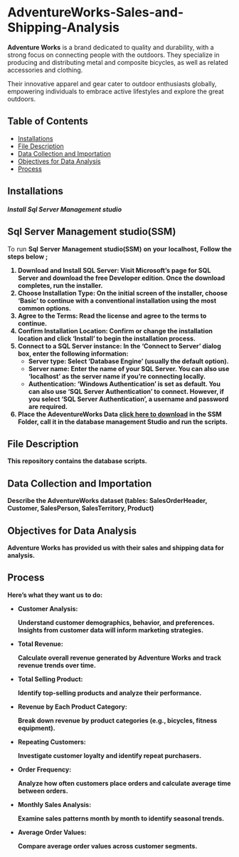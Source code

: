 # AdventureWorks-Sales-and-Shipping-Analysis

<p><b>Adventure Works</b> is a brand dedicated to quality and durability, with a strong focus on connecting people with the outdoors. They specialize in producing and distributing metal and composite bicycles, as well as related accessories and clothing.

Their innovative apparel and gear cater to outdoor enthusiasts globally, empowering individuals to embrace active lifestyles and explore the great outdoors.</p>

## Table of Contents
* [Installations](.i)
* [File Description](#fd)
* [Data Collection and Importation](#DCI)
* [Objectives for Data Analysis](#OFDA)
* [Process](#P)

## Installations<a class ="i"></a>
##### Install Sql Server Management studio
  
## Sql Server Management studio(SSM)
<p style='text-align:justify;'>To run <b>Sql Server Management studio(SSM)<b> on your localhost, Follow the steps below ;</p>

1. Download and Install SQL Server: Visit Microsoft’s page for SQL Server and download the free Developer edition. Once the download completes, run the installer.
2. Choose Installation Type: On the initial screen of the installer, choose ‘Basic’ to continue with a conventional installation using the most common options.
3. Agree to the Terms: Read the license and agree to the terms to continue.
4. Confirm Installation Location: Confirm or change the installation location and click ‘Install’ to begin the installation process.
6. Connect to a SQL Server instance: In the ‘Connect to Server’ dialog box, enter the following information:
   * Server type: Select ‘Database Engine’ (usually the default option).
   * Server name: Enter the name of your SQL Server. You can also use ‘localhost’ as 
       the server name if you’re connecting locally.
   * Authentication: ‘Windows Authentication’ is set as default. You can also use ‘SQL 
       Server Authentication’ to connect. However, if you select ‘SQL Server 
       Authentication’, a username and password are required.
7. Place the AdeventureWorks Data <a href = 'https://learn.microsoft.com/en-us/sql/samples/adventureworks-install-configure?view=sql-server-ver16&tabs=ssms#download-backup-files'>click here to download</a> in the SSM Folder, call it in the database management Studio and run the scripts.

## File Description <a name="fd"></a>
This repository contains the database scripts.

## Data Collection and Importation<a name="DCI"></a>
Describe the AdventureWorks dataset (tables: SalesOrderHeader, Customer, SalesPerson, SalesTerritory, Product)

## Objectives for Data Analysis<a name="OFDA"></a>
Adventure Works has provided us with their sales and shipping data for analysis. 

## Process <a name="P"></a>
Here’s what they want us to do:

<ul>
<li>Customer Analysis: </li>
  
Understand customer demographics, behavior, and preferences. Insights from customer data will inform marketing strategies.

<li>Total Revenue:</li>

Calculate overall revenue generated by Adventure Works and track revenue trends over time.

<li>Total Selling Product: </li>

Identify top-selling products and analyze their performance.

<li>Revenue by Each Product Category:</li>

Break down revenue by product categories (e.g., bicycles, fitness equipment).

<li>Repeating Customers: </li>

Investigate customer loyalty and identify repeat purchasers.

<li>Order Frequency: </li>

Analyze how often customers place orders and calculate average time between orders.

<li>Monthly Sales Analysis: </li>

Examine sales patterns month by month to identify seasonal trends.

<li>Average Order Values: </li>

Compare average order values across customer segments.
